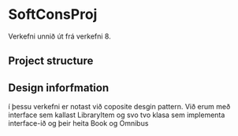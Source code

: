 # SoftConsProj
Verkefni unnið út frá verkefni 8.

## Project structure

## Design inforfmation
í þessu verkefni er notast við coposite desgin pattern. Við erum með interface sem kallast LibraryItem og svo tvo klasa sem implementa interface-ið og þeir heita Book og Omnibus

